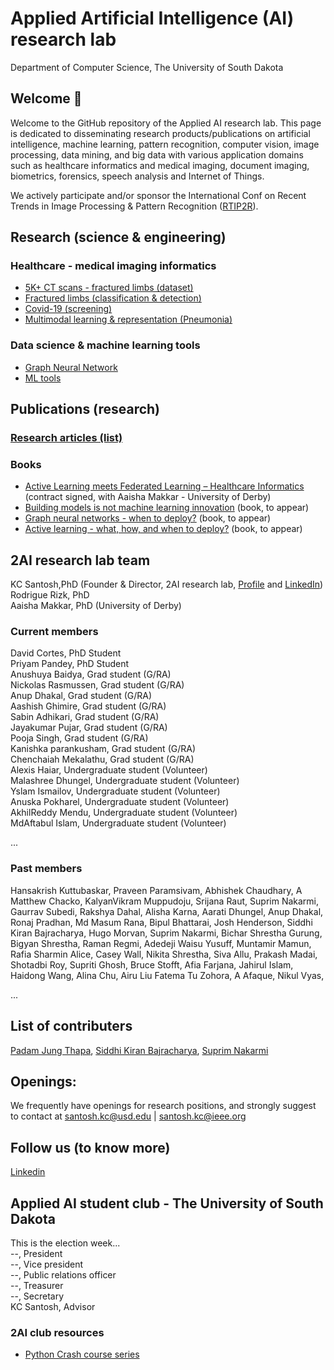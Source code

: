 # Applied Artificial Intelligence (AI) research lab
Department of Computer Science, The University of South Dakota

## Welcome 👋
Welcome to the GitHub repository of the Applied AI research lab. This page is dedicated to disseminating research products/publications on artificial intelligence, machine learning, pattern recognition, computer vision, image processing, data mining, and big data with various application domains such as healthcare informatics and medical imaging, document imaging, biometrics, forensics, speech analysis and Internet of Things.

We actively participate and/or sponsor the International Conf on Recent Trends in Image Processing & Pattern Recognition (<a href='https://rtip2r-conference.org'>RTIP2R</a>). 


## Research (science & engineering)
### Healthcare - medical imaging informatics
- <a href = 'https://github.com/2AI-Lab/medical-imaging-datasets'>5K+ CT scans - fractured limbs (dataset)</a></br>
- <a href = 'https://github.com/2AI-Lab'>Fractured limbs (classification & detection)</a> </br> 
- <a href = 'https://github.com/2AI-Lab'>Covid-19 (screening)</a>
- <a href = 'https://github.com/2AI-Lab'>Multimodal learning & representation (Pneumonia)</a>


### Data science & machine learning tools
- <a href = 'https://github.com/2AI-Lab/Graph-Neural-Network'>Graph Neural Network</a>
- <a href = 'https://github.com/2AI-Lab/Machine-Learning-Tools'>ML tools</a>

## Publications (research)
### <a href = 'https://github.com/2ai-lab'>Research articles (list)</a>

### Books
- <a href = 'https://github.com/2AI-Lab'>Active Learning meets Federated Learning – Healthcare Informatics</a> (contract signed, with Aaisha Makkar - University of Derby)
- <a href = 'https://github.com/2AI-Lab'>Building models is not machine learning innovation</a> (book, to appear)
- <a href = 'https://github.com/2AI-Lab'>Graph neural networks - when to deploy?</a> (book, to appear)
- <a href = 'https://github.com/2AI-Lab'>Active learning - what, how, and when to deploy?</a> (book, to appear)

## 2AI research lab team
KC Santosh,PhD (Founder & Director, 2AI research lab, <a href = 'https://kc-santosh.org'>Profile</a> and <a href = 'https://www.linkedin.com/in/santoshkc/'>LinkedIn</a>)</br>
Rodrigue Rizk, PhD</br>
Aaisha Makkar, PhD (University of Derby)</br>
### Current members
David Cortes, PhD Student</br>
Priyam Pandey, PhD Student</br>
Anushuya Baidya, Grad student (G/RA)</br>
Nickolas Rasmussen, Grad student (G/RA)</br>
Anup Dhakal, Grad student (G/RA)</br>
Aashish Ghimire, Grad student (G/RA)</br>
Sabin Adhikari, Grad student (G/RA)</br>
Jayakumar Pujar, Grad student (G/RA)</br>
Pooja Singh, Grad student (G/RA)</br>
Kanishka parankusham, Grad student (G/RA)</br>
Chenchaiah Mekalathu, Grad student (G/RA)</br>
Alexis Haiar, Undergraduate student (Volunteer)</br>
Malashree Dhungel, Undergraduate student (Volunteer)</br>
Yslam Ismailov, Undergraduate student (Volunteer)</br>
Anuska Pokharel, Undergraduate student (Volunteer)</br>
AkhilReddy Mendu, Undergraduate student (Volunteer)</br>
MdAftabul Islam, Undergraduate student (Volunteer)</br>

...

### Past members
Hansakrish Kuttubaskar,
Praveen Paramsivam,
Abhishek Chaudhary,
A Matthew Chacko,
KalyanVikram Muppudoju,
Srijana Raut,
Suprim Nakarmi,
Gaurrav Subedi,
Rakshya Dahal,
Alisha Karna,
Aarati Dhungel,
Anup Dhakal,
Ronaj Pradhan,
Md Masum Rana,
Bipul Bhattarai,
Josh Henderson,
Siddhi Kiran Bajracharya,
Hugo Morvan,
Suprim Nakarmi,
Bichar Shrestha Gurung, 
Bigyan Shrestha, 
Raman Regmi, 
Adedeji Waisu Yusuff,
Muntamir Mamun, 
Rafia Sharmin Alice,
Casey Wall, 
Nikita Shrestha, 
Siva Allu, 
Prakash Madai, 
Shotadbi Roy, 
Supriti Ghosh, 
Bruce Stofft,
Afia Farjana, 
Jahirul Islam,
Haidong Wang, 
Alina Chu, 
Airu Liu
Fatema Tu Zohora, 
A Afaque, 
Nikul Vyas,

...


## List of contributers
<a href = 'https://github.com/padam56'>Padam Jung Thapa</a>, 
<a href = 'https://github.com/siddhi47'>Siddhi Kiran Bajracharya</a>,
<a href = 'https://github.com/suprimnakarmi'>Suprim Nakarmi</a> 

## Openings: 
We frequently have openings for research positions, and strongly suggest to contact at santosh.kc@usd.edu | santosh.kc@ieee.org

## Follow us (to know more)
<a href = 'https://www.linkedin.com/company/kc-2ai/'>Linkedin</a>

## Applied AI student club - The University of South Dakota
This is the election week... </br>
--, President </br>
--, Vice president </br>
--, Public relations officer </br>
--, Treasurer</br>
--, Secretary</br>
KC Santosh, Advisor

### 2AI club resources
- <a href = 'https://github.com/2AI-Lab/python-series'> Python Crash course series</a>


